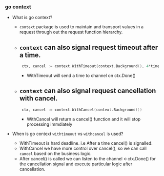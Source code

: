 ### go context

- What is go context? 
  - `context` package is used to maintain and transport values in a request through out the request function hierarchy.
  - `context` can also signal request timeout after a time.
    -  
    ```go
     ctx, cancel := context.WithTimeout(context.Background(), 4*time.Second)
    ```
    - WithTimeout will send a time to channel on ctx.Done()
  - `context` can also signal request cancellation with cancel.
    -  
    ```go
     ctx, cancel := context.WithCancel(context.Background())
    ```
    - WithCancel will return a cancel() function and it will stop processing immdiately

- When is go context `withtimeout` vs `withcancel` is used?
    - WithTimeout is hard deadline. i.e After a time cancel() is signalled.
    - WithCancel we have more control over cancel(), so we can call `cancel` based on the business logic.
    - After cancel() is called we can listen to the channel <-ctx.Done() for the cancellation signal and execute particular logic after cancellation. 
